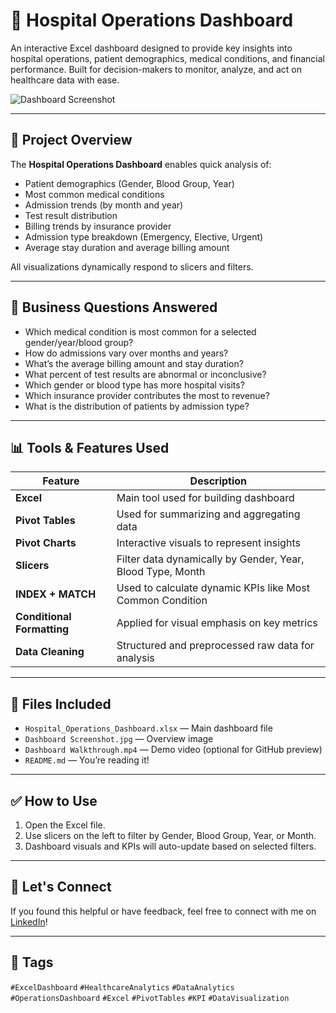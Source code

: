 # 🏥 Hospital Operations Dashboard

An interactive Excel dashboard designed to provide key insights into hospital operations, patient demographics, medical conditions, and financial performance. Built for decision-makers to monitor, analyze, and act on healthcare data with ease.

![Dashboard Screenshot](./Hospital_Operations_Dashboard.jpg)

---

## 📌 Project Overview

The **Hospital Operations Dashboard** enables quick analysis of:
- Patient demographics (Gender, Blood Group, Year)
- Most common medical conditions
- Admission trends (by month and year)
- Test result distribution
- Billing trends by insurance provider
- Admission type breakdown (Emergency, Elective, Urgent)
- Average stay duration and average billing amount

All visualizations dynamically respond to slicers and filters.

---

## 🧠 Business Questions Answered

- Which medical condition is most common for a selected gender/year/blood group?
- How do admissions vary over months and years?
- What’s the average billing amount and stay duration?
- What percent of test results are abnormal or inconclusive?
- Which gender or blood type has more hospital visits?
- Which insurance provider contributes the most to revenue?
- What is the distribution of patients by admission type?

---

## 📊 Tools & Features Used

| Feature | Description |
|--------|-------------|
| **Excel** | Main tool used for building dashboard |
| **Pivot Tables** | Used for summarizing and aggregating data |
| **Pivot Charts** | Interactive visuals to represent insights |
| **Slicers** | Filter data dynamically by Gender, Year, Blood Type, Month |
| **INDEX + MATCH** | Used to calculate dynamic KPIs like Most Common Condition |
| **Conditional Formatting** | Applied for visual emphasis on key metrics |
| **Data Cleaning** | Structured and preprocessed raw data for analysis |

---

## 📁 Files Included

- `Hospital_Operations_Dashboard.xlsx` — Main dashboard file
- `Dashboard Screenshot.jpg` — Overview image
- `Dashboard Walkthrough.mp4` — Demo video (optional for GitHub preview)
- `README.md` — You’re reading it!

---

## ✅ How to Use

1. Open the Excel file.
2. Use slicers on the left to filter by Gender, Blood Group, Year, or Month.
3. Dashboard visuals and KPIs will auto-update based on selected filters.

---

## 🤝 Let's Connect

If you found this helpful or have feedback, feel free to connect with me on [LinkedIn](https://www.linkedin.com/in/your-profile-url/)!

---

## 📌 Tags

`#ExcelDashboard` `#HealthcareAnalytics` `#DataAnalytics` `#OperationsDashboard` `#Excel` `#PivotTables` `#KPI` `#DataVisualization`
